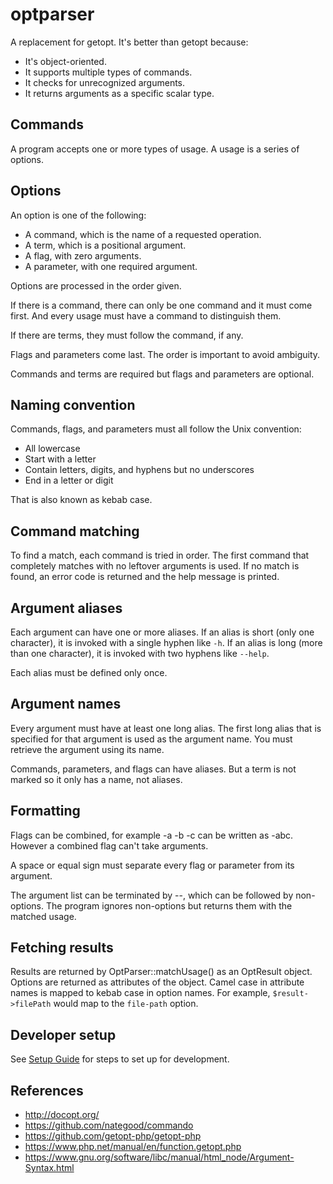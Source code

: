 # optparser

A replacement for getopt. It's better than getopt because:

-   It's object-oriented.
-   It supports multiple types of commands.
-   It checks for unrecognized arguments.
-   It returns arguments as a specific scalar type.

## Commands

A program accepts one or more types of usage. A usage is a series of options.

## Options

An option is one of the following:

-   A command, which is the name of a requested operation.
-   A term, which is a positional argument.
-   A flag, with zero arguments.
-   A parameter, with one required argument.

Options are processed in the order given.

If there is a command, there can only be one command and it must come first. And
every usage must have a command to distinguish them.

If there are terms, they must follow the command, if any.

Flags and parameters come last. The order is important to avoid ambiguity.

Commands and terms are required but flags and parameters are optional.

## Naming convention

Commands, flags, and parameters must all follow the Unix convention:

-   All lowercase
-   Start with a letter
-   Contain letters, digits, and hyphens but no underscores
-   End in a letter or digit

That is also known as kebab case.

## Command matching

To find a match, each command is tried in order. The first command that
completely matches with no leftover arguments is used. If no match is found, an
error code is returned and the help message is printed.

## Argument aliases

Each argument can have one or more aliases. If an alias is short (only one
character), it is invoked with a single hyphen like `-h`. If an alias is long
(more than one character), it is invoked with two hyphens like `--help`.

Each alias must be defined only once.

## Argument names

Every argument must have at least one long alias. The first long alias that is
specified for that argument is used as the argument name. You must retrieve the
argument using its name.

Commands, parameters, and flags can have aliases. But a term is not marked so it
only has a name, not aliases.

## Formatting

Flags can be combined, for example -a -b -c can be written as -abc. However a
combined flag can't take arguments.

A space or equal sign must separate every flag or parameter from its argument.

The argument list can be terminated by --, which can be followed by non-options.
The program ignores non-options but returns them with the matched usage.

## Fetching results

Results are returned by OptParser::matchUsage() as an OptResult object. Options
are returned as attributes of the object. Camel case in attribute names is
mapped to kebab case in option names. For example, `$result->filePath` would map
to the `file-path` option.

## Developer setup

See [Setup Guide](docs/setup_guide.md) for steps to set up for development.

## References

-   http://docopt.org/
-   https://github.com/nategood/commando
-   https://github.com/getopt-php/getopt-php
-   https://www.php.net/manual/en/function.getopt.php
-   https://www.gnu.org/software/libc/manual/html_node/Argument-Syntax.html
